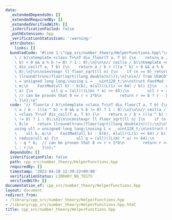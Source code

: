 ```yaml
---
data:
  _extendedDependsOn: []
  _extendedRequiredBy: []
  _extendedVerifiedWith: []
  _isVerificationFailed: false
  _pathExtension: hpp
  _verificationStatusIcon: ':warning:'
  attributes:
    links: []
  bundledCode: "#line 1 \"cpp_src/number_theory/HelperFunctions.hpp\"\n// floor(a\
    \ / b)\ntemplate <class T>\nT div_floor(T a, T b) {\n    return a / b - (((a ^\
    \ b) < 0 && a % b != 0) ? 1 : 0);\n}\n\n// ceil(a / b)\ntemplate <class T>\nT\
    \ div_ceil(T a, T b) {\n    return a / b + (((a ^ b) > 0 && a % b != 0) ? 1 :\
    \ 0);\n}\n\nconstexpr ll floor_sqrt(ll n) {\n    if (n == 0) return 0;\n    return\
    \ llround(trunc(floor(sqrt((long double)n))));\n}\n\n// from USACO\nusing ull\
    \ = unsigned long long;\nusing L = __uint128_t;\n\nstruct FastMod {\n    ull b,\
    \ m;\n    FastMod(ull b) : b(b), m(ull((L(1) << 64) / b)) {}\n    ull reduce(ull\
    \ a) {\n        ull q = (ull)((L(m) * a) >> 64);\n        ull r = a - q * b; \
    \ // can be proven that 0 <= r < 2*b\n        return r >= b ? r - b : r;\n   \
    \ }\n};\n"
  code: "// floor(a / b)\ntemplate <class T>\nT div_floor(T a, T b) {\n    return\
    \ a / b - (((a ^ b) < 0 && a % b != 0) ? 1 : 0);\n}\n\n// ceil(a / b)\ntemplate\
    \ <class T>\nT div_ceil(T a, T b) {\n    return a / b + (((a ^ b) > 0 && a % b\
    \ != 0) ? 1 : 0);\n}\n\nconstexpr ll floor_sqrt(ll n) {\n    if (n == 0) return\
    \ 0;\n    return llround(trunc(floor(sqrt((long double)n))));\n}\n\n// from USACO\n\
    using ull = unsigned long long;\nusing L = __uint128_t;\n\nstruct FastMod {\n\
    \    ull b, m;\n    FastMod(ull b) : b(b), m(ull((L(1) << 64) / b)) {}\n    ull\
    \ reduce(ull a) {\n        ull q = (ull)((L(m) * a) >> 64);\n        ull r = a\
    \ - q * b;  // can be proven that 0 <= r < 2*b\n        return r >= b ? r - b\
    \ : r;\n    }\n};"
  dependsOn: []
  isVerificationFile: false
  path: cpp_src/number_theory/HelperFunctions.hpp
  requiredBy: []
  timestamp: '2022-04-10 12:39:22+09:00'
  verificationStatus: LIBRARY_NO_TESTS
  verifiedWith: []
documentation_of: cpp_src/number_theory/HelperFunctions.hpp
layout: document
redirect_from:
- /library/cpp_src/number_theory/HelperFunctions.hpp
- /library/cpp_src/number_theory/HelperFunctions.hpp.html
title: cpp_src/number_theory/HelperFunctions.hpp
---
```

